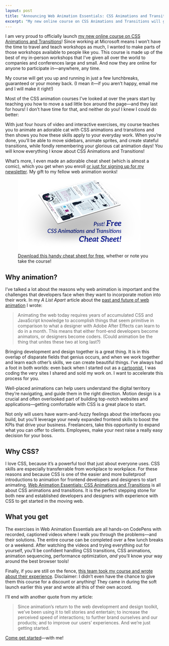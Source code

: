 ```yaml
---
layout: post
title: "Announcing Web Animation Essentials: CSS Animations and Transitions Online Course"
excerpt: "My new online course on CSS Animations and Transitions will get you up and running in just a few lunchbreaks."
---
```


I am very proud to officially launch [my new online course on CSS Animations and Transitions](http://rachelnabors.com/css-animations-course/)! Since working at Microsoft means I won’t have the time to travel and teach workshops as much, I wanted to make parts of those workshops available to people like you. This course is made up of the best of my in-person workshops that I’ve given all over the world to companies and conferences large and small. And now they are online for anyone to participate in&mdash;anywhere, any time.

My course will get you up and running in just a few lunchbreaks, guaranteed or your money back. (I mean it&mdash;if you aren’t happy, email me and I will make it right!)

Most of the CSS animation courses I’ve looked at over the years start by teaching you how to move a sad little box around the page&mdash;and they last for hours! I don’t have time for that, and neither do you! I knew I could do better:

With just four hours of video and interactive exercises, my course teaches you to animate an adorable cat with CSS animations and transitions and then shows you how these skills apply to your everyday work. When you’re done, you’ll be able to move sidebars, animate sprites, and create stateful transitions, while fondly remembering your glorious cat animation days! You will know everything I know about CSS Animations and Transitions!

What’s more, I even made an adorable cheat sheet (which is almost a comic), which you get when you enroll [or just for signing up for my newsletter](http://rachelnabors.com/css-animations-course/#cheat-sheet). My gift to my fellow web animation wonks!

<figure>
<a href="http://rachelnabors.com/css-animations-course/"><img src="/img/2016/p_css-animations-transitions-cheat-sheet.png" srcset="/img/2016/p_css-animations-transitions-cheat-sheet2x.png 2x" width="390" height="233" alt="Psst. FREE CSS animations and transitions cheat sheet for download!"></a>
<figcaption><a href="http://rachelnabors.com/css-animations-course/">Download this handy cheat sheet for free</a>, whether or note you take the course!</figcaption>
</figure>

## Why animation?

I’ve talked a lot about the reasons why web animation is important and the challenges that developers face when they want to incorporate motion into their work. In my _A List Apart_ article about the [past and future of web animation](http://alistapart.com/article/web-animation-past-present-and-future) I wrote:

<blockquote>Animating the web today requires years of accumulated CSS and JavaScript knowledge to accomplish things that seem primitive in comparison to what a designer with Adobe After Effects can learn to do in a month. This means that either front-end developers become animators, or designers become coders. (Could animation be the thing that unites these two at long last?)</blockquote>

Bringing development and design together is a great thing. It is in this overlap of disparate fields that genius occurs, and when we work together and learn each other’s skills, we can create beautiful things. I’ve always had a foot in both worlds: even back when I started out as a [cartoonist](http://www.rachelthegreat.com/), I was coding the very sites I shared and sold my work on. I want to accelerate this process for you.

Well-placed animations can help users understand the digital territory they’re navigating, and guide them in the right direction. Motion design is a crucial and often overlooked part of building top-notch websites and applications&mdash;getting comfortable with CSS is a great place to start.

Not only will users have warm-and-fuzzy feelings about the interfaces you build, but you’ll leverage your newly expanded frontend skills to boost the KPIs that drive your business. Freelancers, take this opportunity to expand what you can offer to clients. Employees, make your next raise a really easy decision for your boss.

## Why CSS?

I love CSS, because it’s a powerful tool that just about everyone uses. CSS skills are especially transferrable from workplace to workplace. For these reasons and because CSS is one of the easier and more bulletproof introductions to animation for frontend developers and designers to start animating, [Web Animation Essentials: CSS Animations and Transitions](http://rachelnabors.com/css-animations-course/) is all about CSS animations and transitions. It is the perfect stepping stone for both new and established developers and designers with experience with CSS to get started in the moving web.

## What you get

The exercises in Web Animation Essentials are all hands-on CodePens with recorded, captioned videos where I walk you through the problems&mdash;and their solutions. The entire course can be completed over a few lunch breaks or a weekend. After watching the videos and trying everything out for yourself, you’ll be confident handling CSS transitions, CSS animations, animation sequencing, performance optimization, *and* you’ll know your way around the best browser tools!

Finally, if you are still on the fence, [this team took my course and wrote about their experience](https://zu.com/blog/web-animation-and-zu-and-you/). Disclaimer: I didn’t even have the chance to give them this course for a discount or anything! They came in during the soft launch earlier this year and wrote all this of their own accord.

I’ll end with another quote from my article:

<blockquote>Since animation’s return to the web development and design toolkit, we’ve been using it to tell stories and entertain; to increase the perceived speed of interactions; to further brand ourselves and our products; and to improve our users’ experiences. And we’re just getting started.</blockquote>

[Come get started](http://rachelnabors.com/css-animations-course/)&mdash;with me!